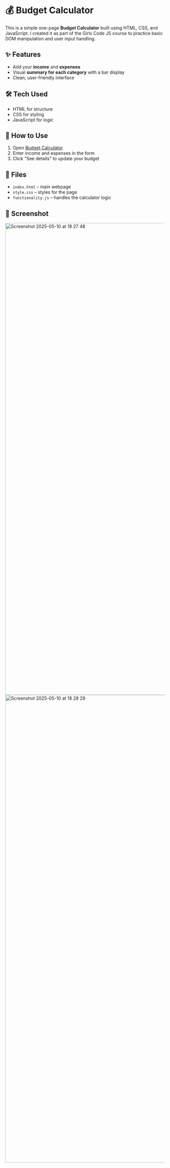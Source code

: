 # 💰 Budget Calculator

This is a simple one-page **Budget Calculator** built using HTML, CSS, and JavaScript. I created it as part of the Girls Code JS course to practice basic DOM manipulation and user input handling.

## ✨ Features

- Add your **income** and **expenses**
- Visual **summary for each category** with a bar display
- Clean, user-friendly interface

## 🛠️ Tech Used

- HTML for structure  
- CSS for styling  
- JavaScript for logic

## 🚀 How to Use

1. Open [Budget Calculator](https://aleks1014.github.io/BudgetCalculator/)
2. Enter income and expenses in the form  
3. Click "See details" to update your budget  

## 📁 Files

- `index.html` – main webpage  
- `style.css` – styles for the page  
- `functionality.js` – handles the calculator logic

## 📸 Screenshot
<img width="1488" alt="Screenshot 2025-05-10 at 18 27 48" src="https://github.com/user-attachments/assets/0d0fe06d-af23-46bd-86ec-603b250f254c" />

<img width="1475" alt="Screenshot 2025-05-10 at 18 28 29" src="https://github.com/user-attachments/assets/904f0801-bc87-466d-a914-0a831e2f1ece" />


